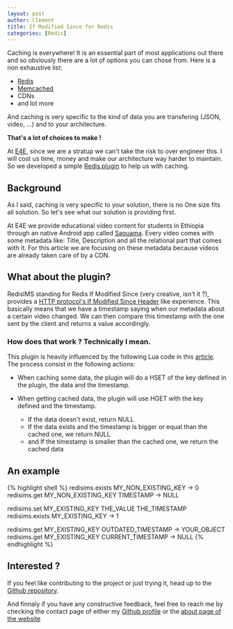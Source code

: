 ```yaml
---
layout: post
author: Clement
title: If Modified Since for Redis
categories: [Redis]
---
```


Caching is everywhere! It is an essential part of most applications out there and so obviously there are a lot of options you can chose from. Here is a non exhaustive list:

- [Redis](https://redis.com)
- [Memcached](http://memcached.org)
- CDNs
- and lot more

And caching is very specific to the kind of data you are transfering (JSON, video, ...) and to your architecture.

**That's a lot of choices to make !**

At [E4E](http://educationforethiopia.org), since we are a stratup we can't take the risk to over engineer this. I will cost us time, money and make our architecture way harder to maintain. So we developed a simple [Redis plugin](https://github.com/Clement-Jean/RedisIMS) to help us with caching.

## Background

As I said, caching is very specific to your solution, there is no One size fits all solution. So let's see what our solution is providing first.

At E4E we provide educational video content for students in Ethiopia through an native Android app called [Saquama](https://play.google.com/store/apps/details?id=com.e4e.saquama). Every video comes with some metadata like: Title, Description and all the relational part that comes with it. For this article we are focusing on these metadata because videos are already taken care of by a CDN.

## What about the plugin?

RedisIMS standing for Redis If Modified Since (very creative, isn't it ?), provides a [HTTP protocol's If Modified Since Header](https://developer.mozilla.org/en-US/docs/Web/HTTP/Headers/If-Modified-Since) like experience. This basically means that we have a timestamp saying when our metadata about a certain video changed. We can then compare this timestamp with the one sent by the client and returns a value accordingly.

### How does that work ? Technically I mean.

This plugin is heavily influenced by the following Lua code in this [article](https://blog.r4um.net/2021/redis-mtime-getset/#:~:text=Redis%20server%20side%20if-modified-since%20caching%20pattern%20using%20lua,can%20save%20significant%20network%20bandwidth%20and%20compute%20cycles.). The process consist in the following actions:

- When caching some data, the plugin will do a HSET of the key defined in the plugin, the data and the timestamp.

- When getting cached data, the plugin will use HGET with the key defined and the timestamp.
    - If the data doesn't exist, return NULL
    - If the data exists and the timestamp is bigger or equal than the cached one, we return NULL
    - and If the timestamp is smaller than the cached one, we return the cached data


## An example

{% highlight shell %}
redisims.exists MY_NON_EXISTING_KEY -> 0 
redisims.get MY_NON_EXISTING_KEY TIMESTAMP -> NULL

redisims.set MY_EXISTING_KEY THE_VALUE THE_TIMESTAMP
redisims.exists MY_EXISTING_KEY -> 1

redisims.get MY_EXISTING_KEY OUTDATED_TIMESTAMP -> YOUR_OBJECT
redisims.get MY_EXISTING_KEY CURRENT_TIMESTAMP -> NULL
{% endhighlight %}

## Interested ?

If you feel like contributing to the project or just trying it, head up to the [Github repository](https://github.com/Clement-Jean/RedisIMS).

And finnaly if you have any constructive feedback, feel free to reach me by checking the contact page of either my [Github profile](https://github.com/Clement-Jean) or the [about page of the website](https://clement-jean.github.io/about/)